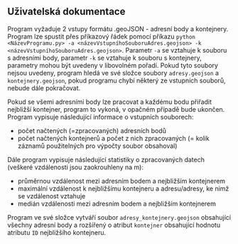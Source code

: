 ## **Uživatelská dokumentace**

Program vyžaduje 2 vstupy formátu .geoJSON - adresní body a kontejnery. Program lze spustit přes příkazový řádek pomocí příkazu `python <NázevProgramu.py> -a <názevVstupníhoSouboruAdres.geojson> -k <názevVstupníhoSouboruAdres.geojson>`. Parametr `-a` se vztahuje k souboru s adresními body, parametr `-k` se vztahuje k souboru s kontejnery, parametry mohou být uvedeny v libovolném pořadí. Pokud tyto soubory nejsou uvedeny, program hledá ve své složce soubory `adresy.geojson` a `kontejnery.geojson`, pokud programu chybí některý ze vstupních souborů, nebude dále pokračovat.

Pokud se všemi adresními body lze pracovat a každému bodu přiřadit nejbližší kontejner, program to vykoná, v opačném případě bude ukončen. Program vypisuje následující informace o vstupních souborech:
- počet načtených (=zpracovaných) adresních bodů
- počet načtených kontejnerů a počet z nich zpracovaných (= kolik záznamů použitelných pro výpočty soubor obsahoval)

Dále program vypisuje následující statistiky o zpracovaných datech (veškeré vzdálenosti jsou zaokrouhleny na m):
- průměrnou vzdálenost mezi adresním bodem a nejbližším kontejnerem
- maximální vzdálenost k nejbližšímu kontejneru a adresu/adresy, ke nimž se vzdálenost vztahuje
- medián vzdálenosti mezi adresním bodem a nejbližším kontejnerem

Program ve své složce vytváří soubor `adresy_kontejnery.geojson` obsahující všechny adresní body a rozšířený o atribut `kontejner` obsahující hodnotu atributu `ID` nejbližšího kontejneru.
